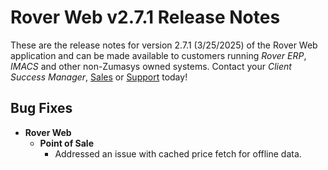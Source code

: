 # Rover Web v2.7.1 Release Notes

<badge text= "Version 2.7.1" vertical="middle" />

<PageHeader />

These are the release notes for version 2.7.1 (3/25/2025) of the Rover Web application and can be made available to customers running _Rover ERP_, _IMACS_ and other non-Zumasys owned systems. Contact your _Client Success Manager_, [Sales](mailto:sales@zumasys.com?subject=Rover%20Web%20v2.7.1) or [Support](mailto:help@zumasys.com?subject=Rover%20Web%20v2.7.1) today!

## Bug Fixes

- **Rover Web**
  - **Point of Sale**
    - Addressed an issue with cached price fetch for offline data.

<PageFooter />